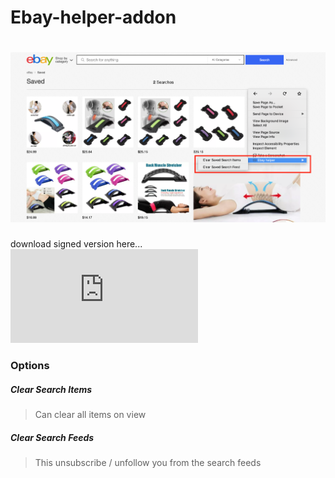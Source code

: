 # Ebay-helper-addon
# ![image info](./images/preview-addon.png)

download signed version here... ![download](https://www.dropbox.com/s/mvcaq1ts3byqo4b/ebay_helper-1.0-an%2Bfx.xpi?dl=1)

### Options

##### Clear Search Items

> Can clear all items on view
##### Clear Search Feeds

> This unsubscribe / unfollow you from the search feeds 
